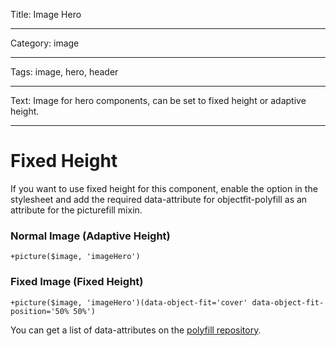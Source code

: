 Title: Image Hero

----

Category: image

----

Tags: image, hero, header

----

Text: Image for hero components, can be set to fixed height or adaptive height.

----

# Fixed Height

If you want to use fixed height for this component, enable the option in the stylesheet and add the required data-attribute for objectfit-polyfill as an attribute for the picturefill mixin.


### Normal Image (Adaptive Height)
```jade
+picture($image, 'imageHero')
```

### Fixed Image (Fixed Height)
```jade
+picture($image, 'imageHero')(data-object-fit='cover' data-object-fit-position='50% 50%')
```

You can get a list of data-attributes on the [polyfill repository](https://github.com/constancecchen/object-fit-polyfill#usage).
